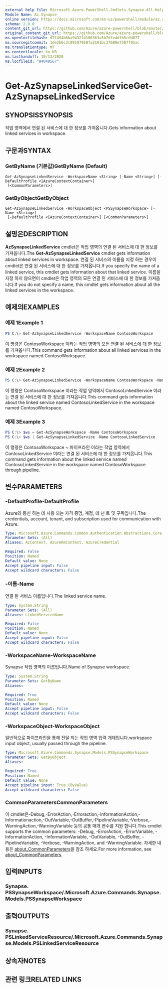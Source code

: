 ```yaml
---
external help file: Microsoft.Azure.PowerShell.Cmdlets.Synapse.dll-Help.xml
Module Name: Az.Synapse
online version: https://docs.microsoft.com/en-us/powershell/module/az.synapse/get-azsynapselinkedservice
schema: 2.0.0
content_git_url: https://github.com/Azure/azure-powershell/blob/master/src/Synapse/Synapse/help/Get-AzSynapseLinkedService.md
original_content_git_url: https://github.com/Azure/azure-powershell/blob/master/src/Synapse/Synapse/help/Get-AzSynapseLinkedService.md
ms.openlocfilehash: d7f494b6ba943214106363a5b7dfe4dfb5cdd877
ms.sourcegitcommit: 1de2b6c3c99197958fa2101bc37680e7507f91ac
ms.translationtype: MT
ms.contentlocale: ko-KR
ms.lasthandoff: 10/13/2020
ms.locfileid: "94048567"
---
```

# <span data-ttu-id="246ca-101">Get-AzSynapseLinkedService</span><span class="sxs-lookup"><span data-stu-id="246ca-101">Get-AzSynapseLinkedService</span></span>

## <span data-ttu-id="246ca-102">SYNOPSIS</span><span class="sxs-lookup"><span data-stu-id="246ca-102">SYNOPSIS</span></span>
<span data-ttu-id="246ca-103">작업 영역에서 연결 된 서비스에 대 한 정보를 가져옵니다.</span><span class="sxs-lookup"><span data-stu-id="246ca-103">Gets information about linked services in workspace.</span></span>

## <span data-ttu-id="246ca-104">구문과</span><span class="sxs-lookup"><span data-stu-id="246ca-104">SYNTAX</span></span>

### <span data-ttu-id="246ca-105">GetByName (기본값)</span><span class="sxs-lookup"><span data-stu-id="246ca-105">GetByName (Default)</span></span>
```
Get-AzSynapseLinkedService -WorkspaceName <String> [-Name <String>] [-DefaultProfile <IAzureContextContainer>]
 [<CommonParameters>]
```

### <span data-ttu-id="246ca-106">GetByObject</span><span class="sxs-lookup"><span data-stu-id="246ca-106">GetByObject</span></span>
```
Get-AzSynapseLinkedService -WorkspaceObject <PSSynapseWorkspace> [-Name <String>]
 [-DefaultProfile <IAzureContextContainer>] [<CommonParameters>]
```

## <span data-ttu-id="246ca-107">설명은</span><span class="sxs-lookup"><span data-stu-id="246ca-107">DESCRIPTION</span></span>
<span data-ttu-id="246ca-108">**AzSynapseLinkedService** cmdlet은 작업 영역의 연결 된 서비스에 대 한 정보를 가져옵니다.</span><span class="sxs-lookup"><span data-stu-id="246ca-108">The **Get-AzSynapseLinkedService** cmdlet gets information about linked services in workspace.</span></span>
<span data-ttu-id="246ca-109">연결 된 서비스의 이름을 지정 하는 경우이 cmdlet은 연결 된 서비스에 대 한 정보를 가져옵니다.</span><span class="sxs-lookup"><span data-stu-id="246ca-109">If you specify the name of a linked service, this cmdlet gets information about that linked service.</span></span>
<span data-ttu-id="246ca-110">이름을 지정 하지 않으면이 cmdlet은 작업 영역의 모든 연결 된 서비스에 대 한 정보를 가져옵니다.</span><span class="sxs-lookup"><span data-stu-id="246ca-110">If you do not specify a name, this cmdlet gets information about all the linked services in the workspace.</span></span>

## <span data-ttu-id="246ca-111">예제의</span><span class="sxs-lookup"><span data-stu-id="246ca-111">EXAMPLES</span></span>

### <span data-ttu-id="246ca-112">예제 1</span><span class="sxs-lookup"><span data-stu-id="246ca-112">Example 1</span></span>
```powershell
PS C:\> Get-AzSynapseLinkedService -WorkspaceName ContosoWorkspace
```

<span data-ttu-id="246ca-113">이 명령은 ContosoWorkspace 이라는 작업 영역의 모든 연결 된 서비스에 대 한 정보를 가져옵니다.</span><span class="sxs-lookup"><span data-stu-id="246ca-113">This command gets information about all linked services in the workspace named ContosoWorkspace.</span></span>

### <span data-ttu-id="246ca-114">예제 2</span><span class="sxs-lookup"><span data-stu-id="246ca-114">Example 2</span></span>
```powershell
PS C:\> Get-AzSynapseLinkedService -WorkspaceName ContosoWorkspace -Name ContosoLinkedService
```

<span data-ttu-id="246ca-115">이 명령은 ContosoWorkspace 이라는 작업 영역에서 ContosoLinkedService 이라는 연결 된 서비스에 대 한 정보를 가져옵니다.</span><span class="sxs-lookup"><span data-stu-id="246ca-115">This command gets information about the linked service named ContosoLinkedService in the workspace named ContosoWorkspace.</span></span>

### <span data-ttu-id="246ca-116">예제 3</span><span class="sxs-lookup"><span data-stu-id="246ca-116">Example 3</span></span>
```powershell
PS C:\> $ws = Get-AzSynapseWorkspace -Name ContosoWorkspace
PS C:\> $ws | Get-AzSynapseLinkedService -Name ContosoLinkedService
```

<span data-ttu-id="246ca-117">이 명령은 ContosoWorkspace ~ 파이프라인 이라는 작업 영역에서 ContosoLinkedService 이라는 연결 된 서비스에 대 한 정보를 가져옵니다.</span><span class="sxs-lookup"><span data-stu-id="246ca-117">This command gets information about the linked service named ContosoLinkedService in the workspace named ContosoWorkspace through pipeline.</span></span>

## <span data-ttu-id="246ca-118">변수</span><span class="sxs-lookup"><span data-stu-id="246ca-118">PARAMETERS</span></span>

### <span data-ttu-id="246ca-119">-DefaultProfile</span><span class="sxs-lookup"><span data-stu-id="246ca-119">-DefaultProfile</span></span>
<span data-ttu-id="246ca-120">Azure와 통신 하는 데 사용 되는 자격 증명, 계정, 테 넌 트 및 구독입니다.</span><span class="sxs-lookup"><span data-stu-id="246ca-120">The credentials, account, tenant, and subscription used for communication with Azure.</span></span>

```yaml
Type: Microsoft.Azure.Commands.Common.Authentication.Abstractions.Core.IAzureContextContainer
Parameter Sets: (All)
Aliases: AzContext, AzureRmContext, AzureCredential

Required: False
Position: Named
Default value: None
Accept pipeline input: False
Accept wildcard characters: False
```

### <span data-ttu-id="246ca-121">-이름</span><span class="sxs-lookup"><span data-stu-id="246ca-121">-Name</span></span>
<span data-ttu-id="246ca-122">연결 된 서비스 이름입니다.</span><span class="sxs-lookup"><span data-stu-id="246ca-122">The linked service name.</span></span>

```yaml
Type: System.String
Parameter Sets: (All)
Aliases: LinkedServiceName

Required: False
Position: Named
Default value: None
Accept pipeline input: False
Accept wildcard characters: False
```

### <span data-ttu-id="246ca-123">-WorkspaceName</span><span class="sxs-lookup"><span data-stu-id="246ca-123">-WorkspaceName</span></span>
<span data-ttu-id="246ca-124">Synapse 작업 영역의 이름입니다.</span><span class="sxs-lookup"><span data-stu-id="246ca-124">Name of Synapse workspace.</span></span>

```yaml
Type: System.String
Parameter Sets: GetByName
Aliases:

Required: True
Position: Named
Default value: None
Accept pipeline input: False
Accept wildcard characters: False
```

### <span data-ttu-id="246ca-125">-WorkspaceObject</span><span class="sxs-lookup"><span data-stu-id="246ca-125">-WorkspaceObject</span></span>
<span data-ttu-id="246ca-126">일반적으로 파이프라인을 통해 전달 되는 작업 영역 입력 개체입니다.</span><span class="sxs-lookup"><span data-stu-id="246ca-126">workspace input object, usually passed through the pipeline.</span></span>

```yaml
Type: Microsoft.Azure.Commands.Synapse.Models.PSSynapseWorkspace
Parameter Sets: GetByObject
Aliases:

Required: True
Position: Named
Default value: None
Accept pipeline input: True (ByValue)
Accept wildcard characters: False
```

### <span data-ttu-id="246ca-127">CommonParameters</span><span class="sxs-lookup"><span data-stu-id="246ca-127">CommonParameters</span></span>
<span data-ttu-id="246ca-128">이 cmdlet은-Debug,-ErrorAction,-Erroraction,-InformationAction,-Informationaction,-OutVariable,-OutBuffer,-PipelineVariable,-Verbose,-WarningAction,-WarningVariable 등의 공통 매개 변수를 지원 합니다.</span><span class="sxs-lookup"><span data-stu-id="246ca-128">This cmdlet supports the common parameters: -Debug, -ErrorAction, -ErrorVariable, -InformationAction, -InformationVariable, -OutVariable, -OutBuffer, -PipelineVariable, -Verbose, -WarningAction, and -WarningVariable.</span></span> <span data-ttu-id="246ca-129">자세한 내용은 [about_CommonParameters](http://go.microsoft.com/fwlink/?LinkID=113216)을 참조 하세요.</span><span class="sxs-lookup"><span data-stu-id="246ca-129">For more information, see [about_CommonParameters](http://go.microsoft.com/fwlink/?LinkID=113216).</span></span>

## <span data-ttu-id="246ca-130">입력</span><span class="sxs-lookup"><span data-stu-id="246ca-130">INPUTS</span></span>

### <span data-ttu-id="246ca-131">Synapse. PSSynapseWorkspace/.</span><span class="sxs-lookup"><span data-stu-id="246ca-131">Microsoft.Azure.Commands.Synapse.Models.PSSynapseWorkspace</span></span>

## <span data-ttu-id="246ca-132">출력</span><span class="sxs-lookup"><span data-stu-id="246ca-132">OUTPUTS</span></span>

### <span data-ttu-id="246ca-133">Synapse. PSLinkedServiceResource/.</span><span class="sxs-lookup"><span data-stu-id="246ca-133">Microsoft.Azure.Commands.Synapse.Models.PSLinkedServiceResource</span></span>

## <span data-ttu-id="246ca-134">상속자</span><span class="sxs-lookup"><span data-stu-id="246ca-134">NOTES</span></span>

## <span data-ttu-id="246ca-135">관련 링크</span><span class="sxs-lookup"><span data-stu-id="246ca-135">RELATED LINKS</span></span>
